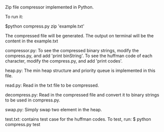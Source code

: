Zip file compressor implemented in Python.

To run it: 

$python compress.py zip 'example.txt'

The compressed file will be generated. The output on terminal will be the content in the example.txt

compressor.py:
To see the compressed binary strings, modify the compress.py, and add 'print binString'.
To see the huffman code of each character, modify the compress.py, and add 'print codes'.

heap.py:
The min heap structure and priority queue is implemented in this file.

read.py:
Read in the txt file to be compressed.

decompress.py:
Read in the compressed file and convert it to binary strings to be used in compress.py.

swap.py:
Simply swap two element in the heap.

test.txt:
contains test case for the huffman codes. To test, run:
$ python compress.py test
